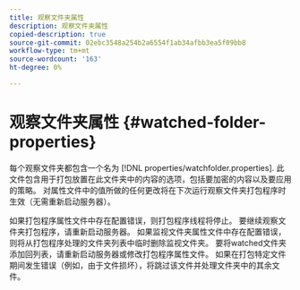 ```yaml
---
title: 观察文件夹属性
description: 观察文件夹属性
copied-description: true
source-git-commit: 02ebc3548a254b2a6554f1ab34afbb3ea5f09bb8
workflow-type: tm+mt
source-wordcount: '163'
ht-degree: 0%

---
```


# 观察文件夹属性 {#watched-folder-properties}

每个观察文件夹都包含一个名为 [!DNL properties/watchfolder.properties]. 此文件包含用于打包放置在此文件夹中的内容的选项，包括要加密的内容以及要应用的策略。 对属性文件中的值所做的任何更改将在下次运行观察文件夹打包程序时生效（无需重新启动服务器）。

如果打包程序属性文件中存在配置错误，则打包程序线程将停止。 要继续观察文件夹打包程序，请重新启动服务器。 如果监视文件夹属性文件中存在配置错误，则将从打包程序处理的文件夹列表中临时删除监视文件夹。 要将watched文件夹添加回列表，请重新启动服务器或修改打包程序属性文件。 如果在打包特定文件期间发生错误（例如，由于文件损坏），将跳过该文件并处理文件夹中的其余文件。
